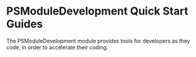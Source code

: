 # PSModuleDevelopment Quick Start Guides

The PSModuleDevelopment module provides tools for developers as they code, in order to accelerate their coding.